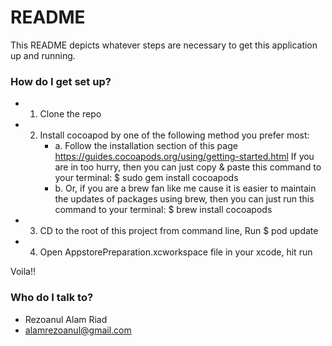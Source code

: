 # README #

This README depicts whatever steps are necessary to get this application up and running.

### How do I get set up? ###

* 1. Clone the repo 
* 2. Install cocoapod by one of the following method you prefer most:
     * a. Follow the installation section of this page https://guides.cocoapods.org/using/getting-started.html
       If you are in too hurry, then you can just copy & paste this command to your terminal: 
       $ sudo gem install cocoapods
     * b. Or, if you are a brew fan like me cause it is easier to maintain the updates of packages using brew, 
then you can just run this command to your terminal: $ brew install cocoapods

* 3. CD to the root of this project from command line, Run $ pod update 
* 4. Open AppstorePreparation.xcworkspace file in your xcode, hit run 

Voila!!

### Who do I talk to? ###

* Rezoanul Alam Riad
* alamrezoanul@gmail.com

